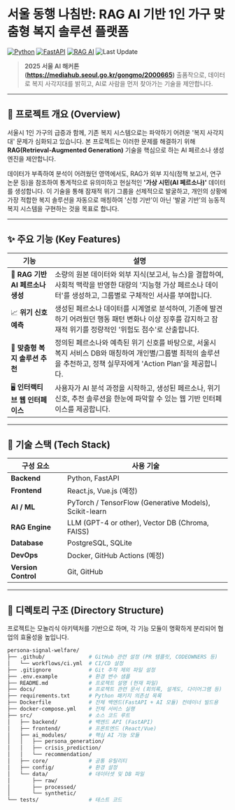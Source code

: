 # 서울 동행 나침반: RAG AI 기반 1인 가구 맞춤형 복지 솔루션 플랫폼

[![Python](https://img.shields.io/badge/python-3.10+-blue.svg)](https://www.python.org/)
[![FastAPI](https://img.shields.io/badge/Framework-FastAPI-teal)](https://fastapi.tiangolo.com/)
[![RAG AI](https://img.shields.io/badge/Core%20Tech-RAG%20AI-blueviolet)](https://research.ibm.com/blog/retrieval-augmented-generation-RAG)
![Last Update](https://img.shields.io/github/last-commit/[Your-GitHub-ID]/persona-signal-welfare) 
> **2025 서울 AI 해커톤(https://mediahub.seoul.go.kr/gongmo/2000665)** 출품작으로, 데이터로 복지 사각지대를 밝히고, AI로 사람을 먼저 찾아가는 기술을 제안합니다.

---

## 📌 프로젝트 개요 (Overview)

서울시 1인 가구의 급증과 함께, 기존 복지 시스템으로는 파악하기 어려운 '복지 사각지대' 문제가 심화되고 있습니다. 본 프로젝트는 이러한 문제를 해결하기 위해 **RAG(Retrieval-Augmented Generation)** 기술을 핵심으로 하는 AI 페르소나 생성 엔진을 제안합니다.

데이터가 부족하여 분석이 어려웠던 영역에서도, RAG가 외부 지식(정책 보고서, 연구 논문 등)을 참조하여 통계적으로 유의미하고 현실적인 **'가상 시민(AI 페르소나)'** 데이터를 생성합니다. 이 기술을 통해 잠재적 위기 그룹을 선제적으로 발굴하고, 개인의 상황에 가장 적합한 복지 솔루션을 자동으로 매칭하여 '신청 기반'이 아닌 '발굴 기반'의 능동적 복지 시스템을 구현하는 것을 목표로 합니다.

---

## ✨ 주요 기능 (Key Features)

| 기능 | 설명 |
|---|---|
| 🤖 **RAG 기반 AI 페르소나 생성** | 소량의 원본 데이터와 외부 지식(보고서, 뉴스)을 결합하여, 사회적 맥락을 반영한 대량의 '지능형 가상 페르소나 데이터'를 생성하고, 그룹별로 구체적인 서사를 부여합니다. |
| 📈 **위기 신호 예측** | 생성된 페르소나 데이터를 시계열로 분석하여, 기존에 발견하기 어려웠던 행동 패턴 변화나 이상 징후를 감지하고 잠재적 위기를 정량적인 '위험도 점수'로 산출합니다. |
| 💌 **맞춤형 복지 솔루션 추천** | 정의된 페르소나와 예측된 위기 신호를 바탕으로, 서울시 복지 서비스 DB와 매칭하여 개인별/그룹별 최적의 솔루션을 추천하고, 정책 실무자에게 'Action Plan'을 제공합니다. |
| 🖥️ **인터랙티브 웹 인터페이스** | 사용자가 AI 분석 과정을 시작하고, 생성된 페르소나, 위기 신호, 추천 솔루션을 한눈에 파악할 수 있는 웹 기반 인터페이스를 제공합니다. |

---

## 🧱 기술 스택 (Tech Stack)

| 구성 요소 | 사용 기술 |
|---|---|
| **Backend** | Python, FastAPI |
| **Frontend** | React.js, Vue.js (예정) |
| **AI / ML** | PyTorch / TensorFlow (Generative Models), Scikit-learn |
| **RAG Engine** | LLM (GPT-4 or other), Vector DB (Chroma, FAISS) |
| **Database** | PostgreSQL, SQLite |
| **DevOps** | Docker, GitHub Actions (예정) |
| **Version Control** | Git, GitHub |

---

## 📁 디렉토리 구조 (Directory Structure)

프로젝트는 모놀리식 아키텍처를 기반으로 하며, 각 기능 모듈이 명확하게 분리되어 협업의 효율성을 높입니다.

```bash
persona-signal-welfare/
├── .github/              # GitHub 관련 설정 (PR 템플릿, CODEOWNERS 등)
│   └── workflows/ci.yml  # CI/CD 설정
├── .gitignore            # Git 추적 제외 파일 설정
├── .env.example          # 환경 변수 샘플
├── README.md             # 프로젝트 설명 (현재 파일)
├── docs/                 # 프로젝트 관련 문서 (회의록, 설계도, 다이어그램 등)
├── requirements.txt      # Python 패키지 의존성 목록
├── Dockerfile            # 전체 백엔드(FastAPI + AI 모듈) 컨테이너 빌드용
├── docker-compose.yml    # 전체 서비스 실행
├── src/                  # 소스 코드 루트
│   ├── backend/          # 백엔드 API (FastAPI)
│   ├── frontend/         # 프론트엔드 (React/Vue)
│   ├── ai_modules/       # 핵심 AI 기능 모듈
│   │   ├── persona_generation/
│   │   ├── crisis_prediction/
│   │   └── recommendation/
│   ├── core/             # 공통 유틸리티
│   ├── config/           # 환경 설정
│   └── data/             # 데이터셋 및 DB 파일
│       ├── raw/
│       ├── processed/
│       └── synthetic/
└── tests/                # 테스트 코드
